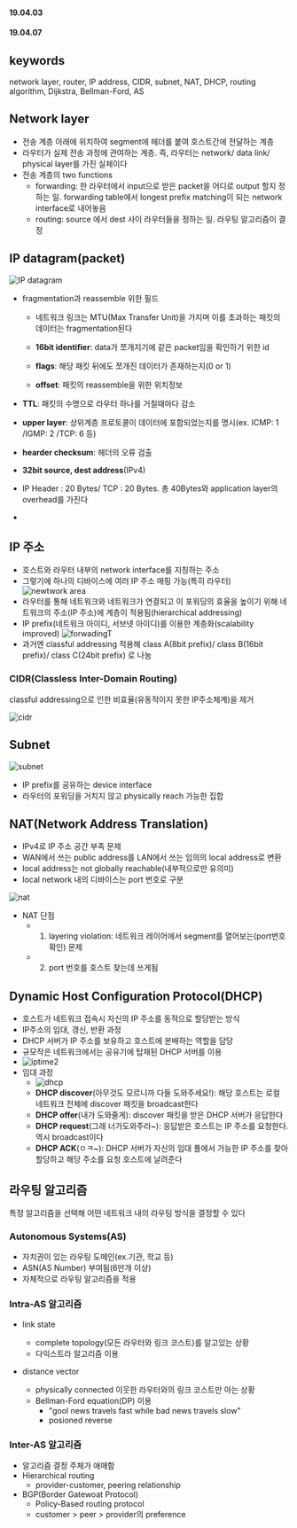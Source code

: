 #### 19.04.03
#### 19.04.07

## keywords
network layer, router, IP address, CIDR, subnet, NAT, DHCP, routing algorithm, Dijkstra, Bellman-Ford, AS

## Network layer
- 전송 계층 아래에 위치하여 segment에 헤더를 붙여 호스트간에 전달하는 계층
- 라우터가 실제 전송 과정에 관여하는 계층. 즉, 라우터는 network/ data link/ physical layer를 가진 실체이다
- 전송 계층의 two functions
  - forwarding: 한 라우터에서 input으로 받은 packet을 어디로 output 할지 정하는 일. forwarding table에서 longest prefix matching이 되는 network interface로 내어놓음
  - routing: source 에서 dest 사이 라우터들을 정하는 일. 라우팅 알고리즘이 결정

## IP datagram(packet)
![IP datagram](https://user-images.githubusercontent.com/38183218/55678267-b2d3b800-5931-11e9-91f8-5c623aa0f7b3.JPG)

- fragmentation과 reassemble 위한 필드
  - 네트워크 링크는 MTU(Max Transfer Unit)을 가지며 이를 초과하는 패킷의 데이터는 fragmentation된다

  - __16bit identifier__: data가 쪼개지기에 같은 packet임을 확인하기 위한 id
  - __flags__: 해당 패킷 뒤에도 쪼개진 데이터가 존재하는지(0 or 1)
  - __offset__: 패킷의 reassemble을 위한 위치정보
  
- __TTL__: 패킷의 수명으로 라우터 하나를 거칠때마다 감소
- __upper layer__: 상위계층 프로토콜이 데이터에 포함되었는지를 명시(ex. ICMP: 1 /IGMP: 2 /TCP: 6 등)
- __hearder checksum__: 헤더의 오류 검출
- __32bit source, dest address__(IPv4)
- IP Header : 20 Bytes/ TCP : 20 Bytes. 총 40Bytes와 application layer의 overhead를 가진다
- 
## IP 주소
- 호스트와 라우터 내부의 network interface를 지칭하는 주소
- 그렇기에 하나의 디바이스에 여러 IP 주소 매핑 가능(특히 라우터)
![newtwork area](https://user-images.githubusercontent.com/38183218/55678406-27a7f180-5934-11e9-9880-98665e92a3a5.JPG)
- 라우터를 통해 네트워크와 네트워크가 연결되고 이 포워딩의 효율을 높이기 위해 네트워크의 주소(IP 주소)에 계층이 적용됨(hierarchical addressing)
- IP prefix(네트워크 아이디, 서브넷 아이디)를 이용한 계층화(scalability improved)
![forwadingT](https://user-images.githubusercontent.com/38183218/55678452-eebc4c80-5934-11e9-9b04-e47faeb99741.JPG)
- 과거엔 classful addressing 적용해 class A(8bit prefix)/ class B(16bit prefix)/ class C(24bit prefix) 로 나눔

### CIDR(Classless Inter-Domain Routing)
classful addressing으로 인한 비효율(유동적이지 못한 IP주소체계)을 제거

![cidr](https://user-images.githubusercontent.com/38183218/55678505-01835100-5936-11e9-90dc-fcda9dfdbad8.JPG)

## Subnet
![subnet](https://user-images.githubusercontent.com/38183218/55678518-40b1a200-5936-11e9-870f-9afc785e61d0.JPG)
- IP prefix를 공유하는 device interface
- 라우터의 포워딩을 거치지 않고 physically reach 가능한 집합

## NAT(Network Address Translation)
- IPv4로 IP 주소 공간 부족 문제
- WAN에서 쓰는 public address를 LAN에서 쓰는 임의의 local address로 변환
- local address는 not globally reachable(내부적으로만 유의미)
- local network 내의 디바이스는 port 번호로 구분

![nat](https://user-images.githubusercontent.com/38183218/55678642-16f97a80-5938-11e9-924b-243da1014a50.JPG)


- NAT 단점
  - 1) layering violation: 네트워크 레이어에서 segment를 열어보는(port번호 확인) 문제
  - 2) port 번호를 호스트 찾는데 쓰게됨

## Dynamic Host Configuration Protocol(DHCP)
- 호스트가 네트워크 접속시 자신의 IP 주소를 동적으로 할당받는 방식
- IP주소의 임대, 갱신, 반환 과정
- DHCP 서버가 IP 주소를 보유하고 호스트에 분배하는 역할을 담당
- 규모작은 네트워크에서는 공유기에 탑재된 DHCP 서버를 이용
- ![iptime2](https://user-images.githubusercontent.com/38183218/55679017-8a05ef80-593e-11e9-9910-708079a2445c.jpg)
- 임대 과정
  - ![dhcp](https://user-images.githubusercontent.com/38183218/55678845-6e4d1a00-593b-11e9-94a5-a7ba52285c49.JPG)
  - __DHCP discover__(아무것도 모르니까 다들 도와주세요!): 해당 호스트는 로컬 네트워크 전체에 discover 패킷을 broadcast한다
  - __DHCP offer__(내가 도와줄게): discover 패킷을 받은 DHCP 서버가 응답한다
  - __DHCP request__(그래 너가도와주라~): 응답받은 호스트는 IP 주소를 요청한다. 역시 broadcast이다
  - __DHCP ACK__(ㅇㅋ~): DHCP 서버가 자신의 임대 풀에서 가능한 IP 주소를 찾아 할당하고 해당 주소를 요청 호스트에 날려준다



## 라우팅 알고리즘
특정 알고리즘을 선택해 어떤 네트워크 내의 라우팅 방식을 결정할 수 있다

### Autonomous Systems(AS)
- 자치권이 있는 라우팅 도메인(ex.기관, 학교 등)
- ASN(AS Number) 부여됨(6만개 이상)
- 자체적으로 라우팅 알고리즘을 적용

### Intra-AS 알고리즘
- link state
  - complete topology(모든 라우터와 링크 코스트)를 알고있는 상황
  - 다익스트라 알고리즘 이용
  
- distance vector
  - physically connected 이웃한 라우터와의 링크 코스트만 아는 상황
  - Bellman-Ford equation(DP) 이용
    - "gool news travels fast while bad news travels slow"
    - posioned reverse

### Inter-AS 알고리즘
- 알고리즘 결정 주체가 애매함
- Hierarchical routing
  - provider-customer, peering relationship
- BGP(Border Gatewoat Protocol)
  - Policy-Based routing protocol
  - customer > peer > provider의 preference